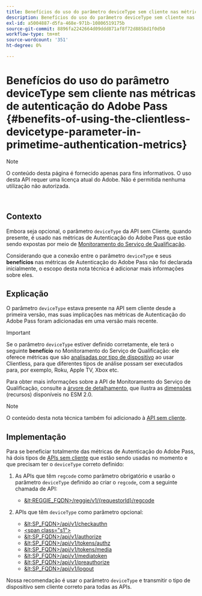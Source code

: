 ```yaml
---
title: Benefícios do uso do parâmetro deviceType sem cliente nas métricas de autenticação do Adobe Pass
description: Benefícios do uso do parâmetro deviceType sem cliente nas métricas de autenticação do Adobe Pass
exl-id: a5004887-d5fa-468e-971b-10806519175b
source-git-commit: 8896fa2242664d09ddd871af8f72d8858d1f0d50
workflow-type: tm+mt
source-wordcount: '351'
ht-degree: 0%

---
```


# Benefícios do uso do parâmetro deviceType sem cliente nas métricas de autenticação do Adobe Pass {#benefits-of-using-the-clientless-devicetype-parameter-in-primetime-authentication-metrics}

>[!NOTE]
>
>O conteúdo desta página é fornecido apenas para fins informativos. O uso desta API requer uma licença atual do Adobe. Não é permitida nenhuma utilização não autorizada.

</br>

## Contexto

Embora seja opcional, o parâmetro `deviceType` da API sem Cliente, quando presente, é usado nas métricas de Autenticação do Adobe Pass que estão sendo expostas por meio de [Monitoramento do Serviço de Qualificação](/help/authentication/entitlement-service-monitoring-overview.md).

Considerando que a conexão entre o parâmetro `deviceType` e seus **benefícios** nas métricas de Autenticação do Adobe Pass não foi declarada inicialmente, o escopo desta nota técnica é adicionar mais informações sobre eles.

## Explicação

O parâmetro `deviceType` estava presente na API sem cliente desde a primeira versão, mas suas implicações nas métricas de Autenticação do Adobe Pass foram adicionadas em uma versão mais recente.



>[!IMPORTANT]
>
>Se o parâmetro `deviceType` estiver definido corretamente, ele terá o seguinte **benefício** no Monitoramento do Serviço de Qualificação: ele oferece métricas que são [analisadas por tipo de dispositivo](/help/authentication/entitlement-service-monitoring-overview.md#clientless_device_type) ao usar Clientless, para que diferentes tipos de análise possam ser executados para, por exemplo, Roku, Apple TV, Xbox etc.


Para obter mais informações sobre a API de Monitoramento do Serviço de Qualificação, consulte a [árvore de detalhamento](/help/authentication/entitlement-service-monitoring-api.md#drill-down_tree), que ilustra as [dimensões](/help/authentication/entitlement-service-monitoring-overview.md#esm_dimensions) (recursos) disponíveis no ESM 2.0.

>[!NOTE]
>
>O conteúdo desta nota técnica também foi adicionado à [API sem cliente](#clientless_device_type).




## Implementação

Para se beneficiar totalmente das métricas de Autenticação do Adobe Pass, há dois tipos de [APIs sem cliente](#web_srvs_summary) que estão sendo usadas no momento e que precisam ter o `deviceType` correto definido:

1. As APIs que têm `regcode` como parâmetro obrigatório e usarão o parâmetro `deviceType` definido ao criar o `regcode`, com a seguinte chamada de API:
   - [\&lt;REGGIE\_FQDN\>/reggie/v1/{requestorId}/regcode](#reg_serv)

1. APIs que têm `deviceType` como parâmetro opcional:
   - [\&lt;SP\_FQDN\>/api/v1/checkauthn](#check_authn_token)
   - [&lt;span class=&quot;s1&quot;>](#retrieve_authn_token)
   - [\&lt;SP\_FQDN\>/api/v1/authorize](#init_authz)
   - [\&lt;SP\_FQDN\>/api/v1/tokens/authz](#retrieve_authz_token)
   - [\&lt;SP\_FQDN\>/api/v1/tokens/media](#short_media)
   - [\&lt;SP\_FQDN\>/api/v1/mediatoken](#short_media)
   - [\&lt;SP\_FQDN\>/api/v1/preauthorize](#PreAuthZ_Resources)
   - [\&lt;SP\_FQDN\>/api/v1/logout](#init_logout)

Nossa recomendação é usar o parâmetro `deviceType` e transmitir o tipo de dispositivo sem cliente correto para todas as APIs.
